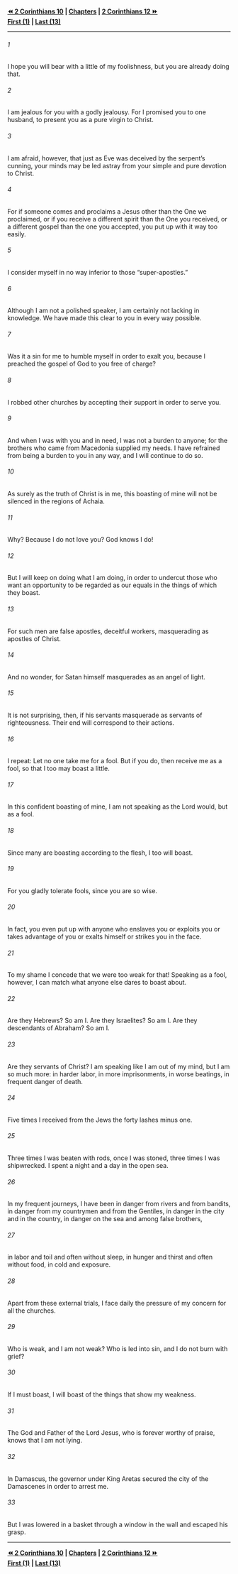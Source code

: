   
**[⏪ 2 Corinthians 10](./2%20Corinthians%2010.md) | [Chapters](./_index.md) | [2 Corinthians 12 ⏩](./2%20Corinthians%2012.md)**  
**[First (1)](./2%20Corinthians%201.md) | [Last (13)](./2%20Corinthians%2013.md)**  
  
---  
  
###### 1  
I hope you will bear with a little of my foolishness, but you are already doing that.  
  
###### 2  
I am jealous for you with a godly jealousy. For I promised you to one husband, to present you as a pure virgin to Christ.  
  
###### 3  
I am afraid, however, that just as Eve was deceived by the serpent’s cunning, your minds may be led astray from your simple and pure devotion to Christ.  
  
###### 4  
For if someone comes and proclaims a Jesus other than the One we proclaimed, or if you receive a different spirit than the One you received, or a different gospel than the one you accepted, you put up with it way too easily.  
  
###### 5  
I consider myself in no way inferior to those “super-apostles.”  
  
###### 6  
Although I am not a polished speaker, I am certainly not lacking in knowledge. We have made this clear to you in every way possible.  
  
###### 7  
Was it a sin for me to humble myself in order to exalt you, because I preached the gospel of God to you free of charge?  
  
###### 8  
I robbed other churches by accepting their support in order to serve you.  
  
###### 9  
And when I was with you and in need, I was not a burden to anyone; for the brothers who came from Macedonia supplied my needs. I have refrained from being a burden to you in any way, and I will continue to do so.  
  
###### 10  
As surely as the truth of Christ is in me, this boasting of mine will not be silenced in the regions of Achaia.  
  
###### 11  
Why? Because I do not love you? God knows I do!  
  
###### 12  
But I will keep on doing what I am doing, in order to undercut those who want an opportunity to be regarded as our equals in the things of which they boast.  
  
###### 13  
For such men are false apostles, deceitful workers, masquerading as apostles of Christ.  
  
###### 14  
And no wonder, for Satan himself masquerades as an angel of light.  
  
###### 15  
It is not surprising, then, if his servants masquerade as servants of righteousness. Their end will correspond to their actions.  
  
###### 16  
I repeat: Let no one take me for a fool. But if you do, then receive me as a fool, so that I too may boast a little.  
  
###### 17  
In this confident boasting of mine, I am not speaking as the Lord would, but as a fool.  
  
###### 18  
Since many are boasting according to the flesh, I too will boast.  
  
###### 19  
For you gladly tolerate fools, since you are so wise.  
  
###### 20  
In fact, you even put up with anyone who enslaves you or exploits you or takes advantage of you or exalts himself or strikes you in the face.  
  
###### 21  
To my shame I concede that we were too weak for that! Speaking as a fool, however, I can match what anyone else dares to boast about.  
  
###### 22  
Are they Hebrews? So am I. Are they Israelites? So am I. Are they descendants of Abraham? So am I.  
  
###### 23  
Are they servants of Christ? I am speaking like I am out of my mind, but I am so much more: in harder labor, in more imprisonments, in worse beatings, in frequent danger of death.  
  
###### 24  
Five times I received from the Jews the forty lashes minus one.  
  
###### 25  
Three times I was beaten with rods, once I was stoned, three times I was shipwrecked. I spent a night and a day in the open sea.  
  
###### 26  
In my frequent journeys, I have been in danger from rivers and from bandits, in danger from my countrymen and from the Gentiles, in danger in the city and in the country, in danger on the sea and among false brothers,  
  
###### 27  
in labor and toil and often without sleep, in hunger and thirst and often without food, in cold and exposure.  
  
###### 28  
Apart from these external trials, I face daily the pressure of my concern for all the churches.  
  
###### 29  
Who is weak, and I am not weak? Who is led into sin, and I do not burn with grief?  
  
###### 30  
If I must boast, I will boast of the things that show my weakness.  
  
###### 31  
The God and Father of the Lord Jesus, who is forever worthy of praise, knows that I am not lying.  
  
###### 32  
In Damascus, the governor under King Aretas secured the city of the Damascenes in order to arrest me.  
  
###### 33  
But I was lowered in a basket through a window in the wall and escaped his grasp.  
  
  
---  
  
**[⏪ 2 Corinthians 10](./2%20Corinthians%2010.md) | [Chapters](./_index.md) | [2 Corinthians 12 ⏩](./2%20Corinthians%2012.md)**  
**[First (1)](./2%20Corinthians%201.md) | [Last (13)](./2%20Corinthians%2013.md)**  
  
